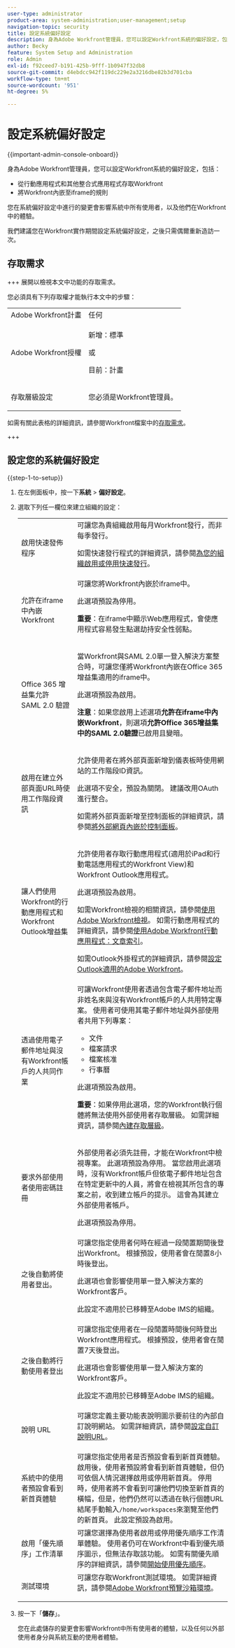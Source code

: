 ```yaml
---
user-type: administrator
product-area: system-administration;user-management;setup
navigation-topic: security
title: 設定系統偏好設定
description: 身為Adobe Workfront管理員，您可以設定Workfront系統的偏好設定，包括安全性偏好設定。
author: Becky
feature: System Setup and Administration
role: Admin
exl-id: f92ceed7-b191-425b-9fff-1b0947f32db8
source-git-commit: d4ebdcc942f119dc229e2a3216dbe82b3d701cba
workflow-type: tm+mt
source-wordcount: '951'
ht-degree: 5%

---
```


# 設定系統偏好設定

<!--
DON'T DELETE, DRAFT OR HIDE THIS ARTICLE. IT IS LINKED TO THE PRODUCT, THROUGH THE CONTEXT SENSITIVE HELP LINKS.</p>
-->

<!--Audited: 05/2024-->

{{important-admin-console-onboard}}

身為Adobe Workfront管理員，您可以設定Workfront系統的偏好設定，包括：

* 從行動應用程式和其他整合式應用程式存取Workfront
* 將Workfront內嵌至iframe的規則

您在系統偏好設定中進行的變更會影響系統中所有使用者，以及他們在Workfront中的體驗。

我們建議您在Workfront實作期間設定系統偏好設定，之後只需偶爾重新造訪一次。

## 存取需求

+++ 展開以檢視本文中功能的存取需求。

您必須具有下列存取權才能執行本文中的步驟：

<table style="table-layout:auto"> 
 <col> 
 <col> 
 <tbody> 
  <tr> 
   <td role="rowheader">Adobe Workfront計畫</td> 
   <td>任何</td> 
  </tr> 
  <tr> 
   <td role="rowheader">Adobe Workfront授權</td> 
   <td><p>新增：標準</p>
   <p>或</p>
   <p>目前：計畫</p></td> 
  </tr> 
  <tr> 
   <td role="rowheader">存取層級設定</td> 
   <td> <p>您必須是Workfront管理員。</p></td> 
  </tr> 
 </tbody> 
</table>

如需有關此表格的詳細資訊，請參閱Workfront檔案中的[存取需求](/help/quicksilver/administration-and-setup/add-users/access-levels-and-object-permissions/access-level-requirements-in-documentation.md)。

+++

## 設定您的系統偏好設定

{{step-1-to-setup}}

1. 在左側面板中，按一下&#x200B;**系統** > **偏好設定**。

1. 選取下列任一欄位來建立組織的設定：

   <table style="table-layout:auto"> 
    <col> 
    <col> 
    <tbody> 
     <tr> 
      <td role="rowheader"> <p>啟用快速發佈程序</p> </td> 
      <td>可讓您為貴組織啟用每月Workfront發行，而非每季發行。</p><p>如需快速發行程式的詳細資訊，請參閱<a href="/help/quicksilver/administration-and-setup/set-up-workfront/configure-system-defaults/enable-fast-release-process.md" class="MCXref xref">為您的組織啟用或停用快速發行</a>。</p></td> 
     </tr> 
     <tr> 
      <td role="rowheader"> <p>允許在iframe中內嵌Workfront</p> </td> 
      <td>可讓您將Workfront內嵌於iframe中。<p>此選項預設為停用。</p><p><b>重要</b>：在iframe中顯示Web應用程式，會使應用程式容易發生點選劫持安全性弱點。</p></td> 
     </tr> 
     <tr> 
      <td role="rowheader">Office 365 增益集允許 SAML 2.0 驗證</td> 
      <td> <p>當Workfront與SAML 2.0單一登入解決方案整合時，可讓您僅將Workfront內嵌在Office 365增益集適用的iframe中。 </p> <p>此選項預設為啟用。</p> <p><b>注意</b>：如果您啟用上述選項<strong>允許在iframe中內嵌Workfront</strong>，則選項<strong>允許Office 365增益集中的SAML 2.0驗證</strong>已啟用且變暗。</p> </td> 
     </tr> 
     <tr> 
      <td role="rowheader">啟用在建立外部頁面URL時使用工作階段資訊</td> 
      <td> <p>允許使用者在將外部頁面新增到儀表板時使用網站的工作階段ID資訊。</p> <p>此選項不安全，預設為關閉。 建議改用OAuth進行整合。</p> <p>如需將外部頁面新增至控制面板的詳細資訊，請參閱<a href="../../../reports-and-dashboards/dashboards/creating-and-managing-dashboards/embed-external-web-page-dashboard.md" class="MCXref xref">將外部網頁內嵌於控制面板</a>。</p> </td> 
     </tr> 
     <tr> 
      <td role="rowheader">讓人們使用Workfront的行動應用程式和Workfront Outlook增益集</td> 
      <td> <p>允許使用者存取行動應用程式(適用於iPad和行動電話應用程式的Workfront View)和Workfront Outlook應用程式。</p> <p>此選項預設為啟用。 </p> <p>如需Workfront檢視的相關資訊，請參閱<a href="../../../workfront-basics/mobile-apps/using-workfront-view/use-workfront-view.md" class="MCXref xref">使用Adobe Workfront檢視</a>。 如需行動應用程式的詳細資訊，請參閱<a href="../../../workfront-basics/mobile-apps/using-the-workfront-mobile-app/use-the-mobile-app.md" class="MCXref xref">使用Adobe Workfront行動應用程式：文章索引</a>。</p> <p>如需Outlook外掛程式的詳細資訊，請參閱<a href="../../../workfront-integrations-and-apps/using-workfront-with-outlook/set-up-workfront-for-outlook.md" class="MCXref xref">設定Outlook適用的Adobe Workfront</a>。</p> </td> 
     </tr> 
     <tr> 
      <td role="rowheader"> <p>透過使用電子郵件地址與沒有Workfront帳戶的人共同作業</p> </td> 
      <td>可讓Workfront使用者透過包含電子郵件地址而非姓名來與沒有Workfront帳戶的人共用特定專案。 使用者可使用其電子郵件地址與外部使用者共用下列專案：
       <ul>
        <li>文件<br></li>
        <li>檔案請求<br></li>
        <li>檔案核准</li>
        <li>行事曆</li>
       </ul><p>此選項預設為啟用。</p> <p><b>重要</b>：如果停用此選項，您的Workfront執行個體將無法使用外部使用者存取層級。 如需詳細資訊，請參閱<a href="../../../administration-and-setup/add-users/access-levels-and-object-permissions/default-access-levels-in-workfront.md" class="MCXref xref">內建存取層級</a>。</p> </td> 
     </tr> 
     <tr> 
      <td role="rowheader">要求外部使用者使用密碼註冊</td> 
      <td> <p>外部使用者必須先註冊，才能在Workfront中檢視專案。 此選項預設為停用。 當您啟用此選項時，沒有Workfront帳戶但依電子郵件地址包含在特定更新中的人員，將會在檢視其所包含的專案之前，收到建立帳戶的提示。 這會為其建立外部使用者帳戶。</p> <p>此選項預設為停用。</p> </td> 
     </tr> 
     <tr> 
      <td role="rowheader">之後自動將使用者登出。</td> 
      <td> 可讓您指定使用者何時在經過一段閒置期間後登出Workfront。 根據預設，使用者會在閒置8小時後登出。 <p>此選項也會影響使用單一登入解決方案的Workfront客戶。</p> <p>此設定不適用於已移轉至Adobe IMS的組織。</p></td> 
     </tr> 
     <tr> 
      <td role="rowheader">之後自動將行動使用者登出 </td> 
      <td>可讓您指定使用者在一段閒置時間後何時登出Workfront應用程式。 根據預設，使用者會在閒置7天後登出。 <p>此選項也會影響使用單一登入解決方案的Workfront客戶。</p> <p>此設定不適用於已移轉至Adobe IMS的組織。</p></td> 
     </tr> 
     <tr> 
      <td role="rowheader">說明 URL</td> 
      <td>可讓您定義主要功能表說明圖示要前往的內部自訂說明網站。 如需詳細資訊，請參閱<a href="/help/quicksilver/administration-and-setup/customize-workfront/brand-workfront/configure-custom-help-url.md">設定自訂說明URL</a>。</p></td> 
     </tr>
     <tr> 
      <td role="rowheader">系統中的使用者預設會看到新首頁體驗 </td> 
      <td>可讓您指定使用者是否預設會看到新首頁體驗。 啟用後，使用者預設將會看到新首頁體驗，但仍可依個人情況選擇啟用或停用新首頁。 停用時，使用者將不會看到可讓他們切換至新首頁的橫幅，但是，他們仍然可以透過在執行個體URL結尾手動輸入<code>/home/workspaces</code>來瀏覽至他們的新首頁。 此設定預設為啟用。</td> 
     </tr>
     <tr> 
      <td role="rowheader">啟用「優先順序」工作清單 </td> 
      <td>可讓您選擇為使用者啟用或停用優先順序工作清單體驗。 使用者仍可在Workfront中看到優先順序圖示，但無法存取該功能。 如需有關優先順序的詳細資訊，請參閱<a href="/help/quicksilver/administration-and-setup/set-up-workfront/workfront-testing-environments/wf-preview-sandbox-environment.md">開始使用優先順序</a>。</td> 
     </tr>
     <tr> 
      <td role="rowheader">測試環境</td> 
      <td>可讓您存取Workfront測試環境。 如需詳細資訊，請參閱<a href="/help/quicksilver/workfront-basics/priorities/get-started-with-priorities.md">Adobe Workfront預覽沙箱環境</a>。</p></td> 
    </tbody> 
   </table>

1. 按一下「**儲存**」。

   您在此處儲存的變更會影響Workfront中所有使用者的體驗，以及任何以外部使用者身分與系統互動的使用者體驗。
